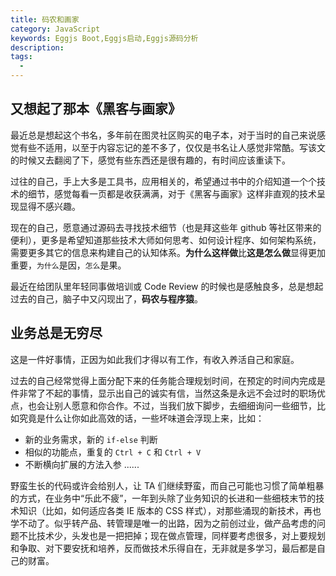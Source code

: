 ```yaml
---
title: 码农和画家
category: JavaScript
keywords: Eggjs Boot,Eggjs启动,Eggjs源码分析
description:
tags:
  -
---
```


## 又想起了那本《黑客与画家》

最近总是想起这个书名，多年前在图灵社区购买的电子本，对于当时的自己来说感觉有些不适用，以至于内容忘记的差不多了，仅仅是书名让人感觉非常酷。写该文的时候又去翻阅了下，感觉有些东西还是很有趣的，有时间应该重读下。

过往的自己，手上大多是工具书，应用相关的，希望通过书中的介绍知道一个个技术的细节，感觉每看一页都是收获满满，对于《黑客与画家》这样非直观的技术呈现显得不感兴趣。

现在的自己，愿意通过源码去寻找技术细节（也是拜这些年 github 等社区带来的便利），更多是希望知道那些技术大师如何思考、如何设计程序、如何架构系统，需要更多其它的信息来构建自己的认知体系。**为什么这样做**比**这是怎么做**显得更加重要，`为什么`是因，`怎么`是果。

最近在给团队里年轻同事做培训或 Code Review 的时候也是感触良多，总是想起过去的自己，脑子中又闪现出了，**码农与程序猿**。

## 业务总是无穷尽

这是一件好事情，正因为如此我们才得以有工作，有收入养活自己和家庭。

过去的自己经常觉得上面分配下来的任务能合理规划时间，在预定的时间内完成是件非常了不起的事情，显示出自己的诚实有信，当然这条是永远不会过时的职场优点，也会让别人愿意和你合作。不过，当我们放下脚步，去细细询问一些细节，比如究竟是什么让你如此高效的话，一些坏味道会浮现上来，比如：

- 新的业务需求，新的 `if-else` 判断
- 相似的功能点，重复的 `Ctrl + C` 和 `Ctrl + V`
- 不断横向扩展的方法入参
  ......

野蛮生长的代码或许会给别人，让 TA 们继续野蛮，而自己可能也习惯了简单粗暴的方式，在业务中“乐此不疲”，一年到头除了业务知识的长进和一些细枝末节的技术知识（比如，如何适应各类 IE 版本的 CSS 样式），对那些涌现的新技术，再也学不动了。似乎转产品、转管理是唯一的出路，因为之前创过业，做产品考虑的问题不比技术少，头发也是一把把掉；现在做点管理，同样要考虑很多，对上要规划和争取、对下要安抚和培养，反而做技术乐得自在，无非就是多学习，最后都是自己的财富。
